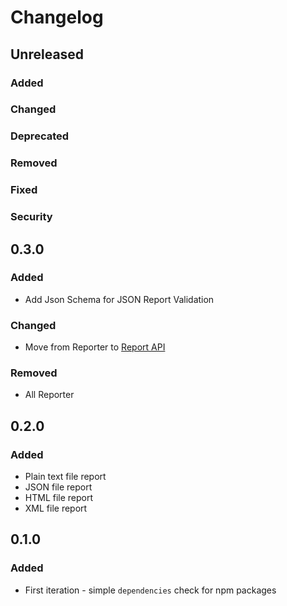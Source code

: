 # Changelog

## Unreleased

### Added

### Changed

### Deprecated

### Removed

### Fixed

### Security

## 0.3.0

### Added

- Add Json Schema for JSON Report Validation

### Changed

- Move from Reporter to [Report API](https://docs.gradle.org/current/javadoc/org/gradle/api/reporting/Report.html)

### Removed

- All Reporter

## 0.2.0

### Added

- Plain text file report
- JSON file report
- HTML file report
- XML file report

## 0.1.0

### Added

- First iteration - simple `dependencies` check for npm packages

